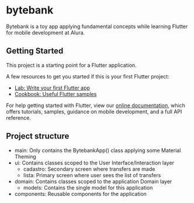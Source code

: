 # bytebank

Bytebank is a toy app applying fundamental concepts while learning Flutter for mobile development at Alura.

## Getting Started

This project is a starting point for a Flutter application.

A few resources to get you started if this is your first Flutter project:

- [Lab: Write your first Flutter app](https://flutter.dev/docs/get-started/codelab)
- [Cookbook: Useful Flutter samples](https://flutter.dev/docs/cookbook)

For help getting started with Flutter, view our
[online documentation](https://flutter.dev/docs), which offers tutorials,
samples, guidance on mobile development, and a full API reference.

## Project structure

- main: Only contains the BytebankApp() class applying some Material Theming
- ui: Contains classes scoped to the User Interface/Interaction layer
    - cadastro: Secondary screen where transfers are made
    - lista: Primary screen where user sees the list of transfers
- domain: Contains classes scoped to the application Domain layer
    - models: Contains the single model for this application
- components: Reusable components for the application